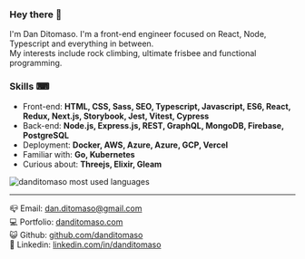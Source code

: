 ### Hey there 👋

I'm Dan Ditomaso. I'm a front-end engineer focused on React, Node, Typescript and everything in between.\
My interests include rock climbing, ultimate frisbee and functional programming.

### Skills ⌨
- Front-end: **HTML, CSS, Sass, SEO, Typescript, Javascript, ES6, React, Redux, Next.js, Storybook, Jest, Vitest, Cypress**
- Back-end: **Node.js, Express.js, REST, GraphQL, MongoDB, Firebase, PostgreSQL**
- Deployment: **Docker, AWS, Azure, Azure, GCP, Vercel**
- Familiar with: **Go, Kubernetes**
- Curious about: **Threejs, Elixir, Gleam**

<img src="https://github-readme-stats.vercel.app/api/top-langs?username=danditomaso&show_icons=true&locale=en&layout=compact" alt="danditomaso most used languages" />

---

📪 Email: [dan.ditomaso@gmail.com](mailto:dan.ditomaso@gmail.com)\
💻 Portfolio: [danditomaso.com](https://danditomaso.com)\
😺 Github: [github.com/danditomaso](https://github.com/DanDitomaso)\
💼 Linkedin: [linkedin.com/in/danditomaso](https://www.linkedin.com/danditomaso?_l=en_US)

 
